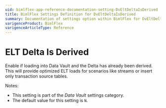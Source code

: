 ```yaml
---
uid: bimlflex-app-reference-documentation-setting-DvEltDeltaIsDerived
title: BimlFlex Settings Definition for DvEltDeltaIsDerived
summary: Documentation of settings option within BimlFlex for DvEltDeltaIsDerived
varigenceProduct: BimlFlex
varigenceArticleType: Reference
---
```


# ELT Delta Is Derived

Enable if loading into Data Vault and the Delta has already been derived. This will provide optimized ELT loads for scenarios like streams or insert only transaction source tables.

Notes:

* This setting is part of the *Data Vault* settings category.
* The default value for this setting is `N`.
